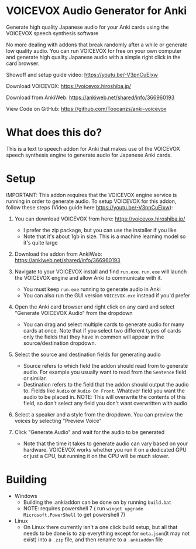 # VOICEVOX Audio Generator for Anki
Generate high quality Japanese audio for your Anki cards using the VOICEVOX speech synthesis software

No more dealing with addons that break randomly after a while or generate low quality audio. You can run VOICEVOX for free on your own computer and generate high quality Japanese audio with a simple right click in the card browser.

Showoff and setup guide video: https://youtu.be/-V3pnCuEIxw

Download VOICEVOX: https://voicevox.hiroshiba.jp/

Download from AnkiWeb: https://ankiweb.net/shared/info/366960193

View Code on GitHub: https://github.com/Toocanzs/anki-voicevox

# What does this do?
This is a text to speech addon for Anki that makes use of the VOICEVOX speech synthesis engine to generate audio for Japanese Anki cards.

# Setup
IMPORTANT: This addon requires that the VOICEVOX engine service is running in order to generate audio.
To setup VOICEVOX for this addon, follow these steps (Video guide here https://youtu.be/-V3pnCuEIxw): 
1. You can download VOICEVOX from here: https://voicevox.hiroshiba.jp/
    * I prefer the zip package, but you can use the installer if you like
    * Note that it's about 1gb in size. This is a machine learning model so it's quite large

2. Download the addon from AnkiWeb: https://ankiweb.net/shared/info/366960193
3. Navigate to your VOICEVOX install and find `run.exe`. `run.exe` will launch the VOICEVOX engine and allow Anki to communicate with it.
    * You must keep `run.exe` running to generate audio in Anki
    * You can also run the GUI version `VOICEVOX.exe` instead if you'd prefer

4. Open the Anki card browser and right click on any card and select "Generate VOICEVOX Audio" from the dropdown
    * You can drag and select multiple cards to generate audio for many cards at once. Note that if you select two different types of cards only the fields that they have in common will appear in the source/destination dropdown.

5. Select the source and destination fields for generating audio
    * Source refers to which field the addon should read from to generate audio. For example you usually want to read from the `Sentence` field or similar.
    * Destination refers to the field that the addon should output the audio to. Fields like `Audio` or `Audio On Front`. Whatever field you want the audio to be placed in. NOTE: This will overwrite the contents of this field, so don't select any field you don't want overwritten with audio

6. Select a speaker and a style from the dropdown. You can preview the voices by selecting "Preview Voice"

7. Click "Generate Audio" and wait for the audio to be generated
    * Note that the time it takes to generate audio can vary based on your hardware. VOICEVOX works whether you run it on a dedicated GPU or just a CPU, but running it on the CPU will be much slower.

# Building
* Windows
    * Building the .ankiaddon can be done on by running `build.bat`
    * NOTE: requires powershell 7 ( run `winget upgrade Microsoft.PowerShell` to get powershell 7)
* Linux
    * On Linux there currently isn't a one click build setup, but all that needs to be done is to zip everything except for `meta.json`(it may not exist) into a `.zip` file, and then rename to a `.ankiaddon` file